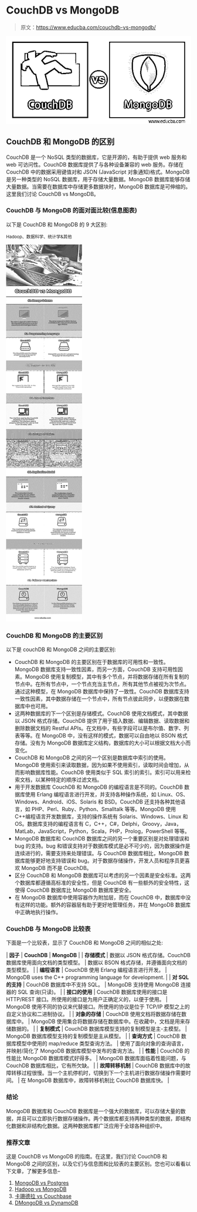 # CouchDB vs MongoDB

> 原文：<https://www.educba.com/couchdb-vs-mongodb/>

![CouchDB-vs-MongoDB](img/4e1232dc98bcdb5b2e16981af96ece42.png)



## CouchDB 和 MongoDB 的区别

CouchDB 是一个 NoSQL 类型的数据库，它是开源的，有助于提供 web 服务和 web 可访问性。CouchDB 数据库提供了与各种设备兼容的 web 服务。存储在 CouchDB 中的数据采用键值对和 JSON (JavaScript 对象通知)格式。MongoDB 是另一种类型的 NoSQL 数据库，用于存储大量数据。MongoDB 数据库能够存储大量数据。当需要在数据库中存储更多数据块时，MongoDB 数据库是可伸缩的。这里我们讨论 CouchDB vs MongoDB。

### CouchDB 与 MongoDB 的面对面比较(信息图表)

以下是 CouchDB 和 MongoDB 的 9 大区别:

<small>Hadoop、数据科学、统计学&其他</small>

![CouchDB-vs-MongoDB-info](img/65ef344a66ae754c3488c199c5b6d294.png)



### CouchDB 和 MongoDB 的主要区别

以下是 couchDB 和 MongoDB 之间的主要区别:

*   CouchDB 和 MongoDB 的主要区别在于数据库的可用性和一致性。MongoDB 数据库支持一致性因素，而另一方面，CouchDB 支持可用性因素。MongoDB 使用复制模型，其中有多个节点，并将数据存储在所有复制的节点中。在所有节点中，一个节点充当主节点，所有其他节点被视为次节点。通过这种模型，在 MongoDB 数据库中保持了一致性。CouchDB 数据库支持一致性因素，其中数据存储在一个节点中，所有节点彼此同步，以便数据在数据库中也可用。
*   这两种数据库的下一个区别是存储模式。CouchDB 使用文档模式，其中数据以 JSON 格式存储。CouchDB 提供了用于插入数据、编辑数据、读取数据和删除数据文档的 Restful APIs。在文档中，有些字段可以是布尔值、数字、列表等等。在 MongoDB 中，没有这样的模式，数据可以自由地以 BSON 格式存储。没有为 MongoDB 数据库定义结构，数据库的大小可以根据文档大小而变化。
*   CouchDB 和 MongoDB 之间的另一个区别是数据库中索引的使用。MongoDB 使用索引来读取数据，因为如果不使用索引，读取时间会增加，从而影响数据库性能。CouchDB 使用类似于 SQL 索引的索引。索引可以用来检索文档，以某种特定的顺序过滤文档。
*   用于开发数据库 CouchDB 和 MongoDB 的编程语言是不同的。CouchDB 数据库使用 Erlang 编程语言进行开发，并支持各种操作系统，如 Linux、OS、Windows、Android、iOS、Solaris 和 BSD。CouchDB 还支持各种其他语言，如 PHP、Perl、Ruby、Python、Smalltalk 等等。MongoDB 使用 C++编程语言开发数据库，支持的操作系统有 Solaris、Windows、Linux 和 OS。数据库支持的编程语言有 C，C++，C#，Delphi，Groovy，Java，MatLab，JavaScript，Python，Scala，PHP，Prolog，PowerShell 等等。
*   MongoDB 数据库和 CouchDB 数据库之间的另一个重要区别是对处理错误和 bug 的支持。bug 和错误支持对于数据库模式是必不可少的，因为数据操作是连续进行的，需要支持来处理错误。与 CouchDB 数据库相比，MongoDB 数据库能够更好地支持错误和 bug。对于数据存储操作，开发人员和程序员更喜欢 MongoDB 而不是 CouchDB。
*   区分 CouchDB 和 MongoDB 数据库可以考虑的另一个因素是安全标准。这两个数据库都遵循高标准的安全性，但是 CouchDB 有一些额外的安全特性，这使得 CouchDB 数据库比 MongoDB 数据库更安全。
*   在 MongoDB 数据库中使用容器作为附加层，而在 CouchDB 中，数据库中没有这样的功能。额外的容器层有助于更好地管理任务，并在 MongoDB 数据库中正确地执行操作。

### CouchDB 与 MongoDB 比较表

下面是一个比较表，显示了 CouchDB 和 MongoDB 之间的相似之处:

| **因子** | **CouchDB** | **MongoDB** |
| **存储模式** | 数据以 JSON 格式存储。CouchDB 数据库使用面向文档的类型模型。 | 数据以 BSON 格式存储，并遵循面向文档的类型模型。 |
| **编程语言** | CouchDB 使用 Erlang 编程语言进行开发。 | MongoDB uses the C++ programming language for development. |
| **对 SQL 的支持** | CouchDB 数据库中不支持 SQL。 | MongoDB 支持使用 MongoDB 连接器的 SQL 查询(只读)。 |
| **接口的使用** | CouchDB 数据库使用的接口是 HTTP/REST 接口。所使用的接口是为用户正确定义的，以便于使用。 | MongoDB 使用不同的协议来代替接口。所使用的协议是位于 TCP/IP 模型之上的自定义协议和二进制协议。 |
| **对象的存储** | CouchDB 使用文档将数据存储在数据库中。 | MongoDB 使用集合将数据存储在数据库中。在收藏中，文档是用来存储数据的。 |
| **复制模式** | CouchDB 数据库模型支持的复制模型是主-主模型。 | MongoDB 数据库模型支持的复制模型是主从模型。 |
| **查询方式** | CouchDB 数据库模型中使用的 map/reduce 类型查询方法。 | 使用了面向对象的查询语言，并映射/简化了 MongoDB 数据库模型中发布的查询方法。 |
| **性能** | CouchDB 的性能比 MongoDB 数据库模式好得多。 | MongoDB 数据库面临着性能问题，与 CouchDB 数据库相比，它有所欠缺。 |
| **故障转移机制** | CouchDB 数据库中的故障转移过程很慢。当一个主机停机时，切换到下一个主机进行数据存储操作需要时间。 | 在 MongoDB 数据库中，故障转移机制比 CouchDB 数据库快。 |

### 结论

MongoDB 数据库和 CouchDB 数据库是一个强大的数据库，可以存储大量的数据，并且可以立即执行数据存储操作。两个数据库都支持两种类型的数据，即结构化数据和非结构化数据。这两种数据库都广泛应用于全球各种组织中。

### 推荐文章

这是 CouchDB vs MongoDB 的指南。在这里，我们讨论 CouchDB 和 MongoDB 之间的区别，以及它们与信息图和比较表的主要区别。您也可以看看以下文章，了解更多信息–

1.  [MongoDB vs Postgres](https://www.educba.com/mongodb-vs-postgres/)
2.  [Hadoop vs MongoDB](https://www.educba.com/hadoop-vs-mongodb/)
3.  [卡珊德拉 vs Couchbase](https://www.educba.com/cassandra-vs-couchbase/)
4.  [DMongoDB vs DynamoDB](https://www.educba.com/mongodb-vs-dynamodb/)





